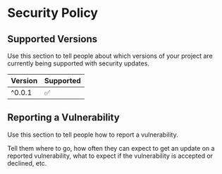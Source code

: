 # Security Policy

## Supported Versions

Use this section to tell people about which versions of your project are
currently being supported with security updates.

| Version | Supported          |
| ------- | ------------------ |
| ^0.0.1   | :white_check_mark: |

## Reporting a Vulnerability

Use this section to tell people how to report a vulnerability.

Tell them where to go, how often they can expect to get an update on a
reported vulnerability, what to expect if the vulnerability is accepted or
declined, etc.
